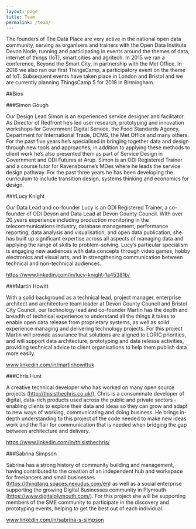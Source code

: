 ```yaml
---
layout: page
title: Team
permalink: /team/
---
```

The founders of The Data Place are very active in the national open data community,
serving as organisers and trainers with the Open Data Institute Devon Node, running and participating in events around the themes of data, internet of things (IoT), smart cities and agritech. In 2015 we ran a conference, Beyond the Smart City, in partnership with the Met Office. In 2016 we also ran our first ThingsCamp, a participatory event on the theme of IoT. Subsequent events have taken place in London and Bristol and we are currently planning ThingsCamp 5 for 2018 in Birmingham.

##Bios

###Simon Gough

Our Design Lead Simon is an experienced service designer and facilitator. As Director of
Redfront he’s led user research, prototyping and innovation workshops for Government
Digital Service, the Food Standards Agency, Department for International Trade, DCMS, the Met Office and many others. For the past five years he’s specialised in bringing together data and design through new tools and approaches; in addition to applying these methods to client work he’s also presented them as part of Service Design in Government and ODI Futures at Arup. Simon is an ODI Registered Trainer and a course tutor for Ravensbourne’s MDes where he leads the service design pathway. For the past three years he has been developing the curriculum to include transition design, systems thinking and economics for design.

###Lucy Knight

Our Data Lead and co-founder Lucy is an ODI Registered Trainer, a co-founder of ODI
Devon and Data Lead at Devon County Council. With over 20 years experience including production monitoring in the telecommunications industry, database management, performance reporting, data analysis and visualisation, and open data publication, she has built up significant expertise across all aspects of managing data and applying the range of skills to problem-solving. Lucy’s particular specialism is engaging new audiences with data concepts through video games, hobby electronics and visual arts, and in strengthening communication between technical and non-technical audiences. 

https://www.linkedin.com/in/lucy-knight-1a45381b/

###Martin Howitt

With a solid background as a technical lead, project manager, enterprise architect and
architecture team leader at Devon County Council and Bristol City Council, our technology lead and co-founder Martin has the depth and breadth of technical experience to understand all the things it takes to enable open data release from proprietary systems, as well as solid experience managing and delivering technology projects. For this project Martin will provide assurance that solutions are aligned to LORIC priorities, and will support data architecture, prototyping and data release activities, providing technical advice to client organisations to help them publish data more easily.

www.linkedin.com/in/martinhowittuk

###Chris Hunt

A creative technical developer who has worked on many open source projects
(http://thisisthechris.co.uk/), Chris is a consummate developer of digital, data-rich products used across the public and private sectors - enabling clients to explore their data and ideas so they can grow and adapt to new ways of working, communicating and doing business. He brings in-depth understanding to this project of the code needed to make new ideas work and the flair for communication that is needed when bridging the gap between architecture and delivery.

https://www.linkedin.com/in/thisisthechris/

###Sabrina Simpson

Sabrina has a strong history of community building and management, having contributed to the creation of an independent hub and workspace for freelancers and small businesses (https://thinqtanq.spaces.nexudus.com/en) as well as a social enterprise supporting the growing Digital Businesses community in Plymouth (https://www.digitalplymouth.com/). For this project she will be supporting members of the SME community to participate in the discovery and prototyping events, helping to get the best out of each individual.

www.linkedin.com/in/sabrina-s-simpson
